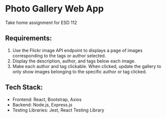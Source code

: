 # Photo Gallery Web App
Take home assignment for ESD 112

## Requirements:
1. Use the Flickr image API endpoint to displays a page of images corresponding to the tags or author selected.
2. Display the description, author, and tags below each image.
3. Make each author and tag clickable. When clicked, update the gallery to only show images belonging to the specific author or tag clicked.

## Tech Stack:
- Frontend: React, Bootstrap, Axios
- Backend: Node.js, Express.js
- Testing Libraries: Jest, React Testing Library
